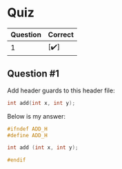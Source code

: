 # Quiz

| Question | Correct |
| --- | --- |
| 1 | [:heavy_check_mark:] |

## Question #1

Add header guards to this header file:

```c
int add(int x, int y);
```

Below is my answer:

```c
#ifndef ADD_H
#define ADD_H

int add (int x, int y);

#endif
```
